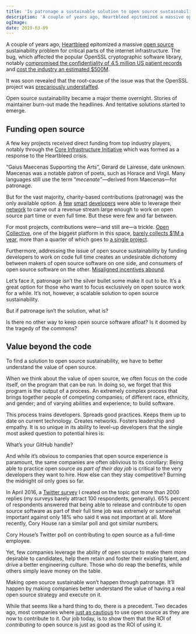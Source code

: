 ```yaml
---
title: 'Is patronage a sustainable solution to open source sustainability?'
description: 'A couple of years ago, Heartbleed epitomized a massive open source sustainability problem for critical parts of the internet infrastructure. The bug, which affected the popular OpenSSL cryptographic software library, notably compromised the confidentiality of 4.5 million US patient records and cost the industry an estimated $500M.'
ogImage:
date: 2019-03-09
---
```


A couple of years ago, [Heartbleed](http://heartbleed.com/) epitomized a massive [open source](https://hackernoon.com/tagged/open-source) sustainability problem for critical parts of the internet infrastructure. The bug, which affected the popular OpenSSL cryptographic software library, notably [compromised the confidentiality of 4.5 million US patient records](http://time.com/3148773/report-devastating-heartbleed-flaw-was-used-in-hospital-hack/) and [cost the industry an estimated $500M](http://www.eweek.com/security/heartbleed-ssl-flaw-s-true-cost-will-take-time-to-tally).

It was soon revealed that the root-cause of the issue was that the OpenSSL project was [precariously understaffed](http://blog.ssh.com/free-can-make-you-bleed).

Open source sustainability became a major theme overnight. Stories of maintainer burn-out made the headlines. And tentative solutions started to emerge.

## Funding open source

A few key projects received direct funding from top industry players, notably through the [Core Infrastructure Initiative](https://www.coreinfrastructure.org/) which was formed as a response to the Heartbleed crisis.

<eleventy-image :src="`./src/assets/images/posts/1 3_ctK9Q0C5EvEF8IAokD_Q.jpg`" width="510" height="510" alt="Tobie Langel" loading="lazy"> </eleventy-image>

“Gaius Maecenas Supporting the Arts”, Gerard de Lairesse, date unknown. Maecenas was a notable patron of poets, such as Horace and Virgil. Many languages still use the term “_mecenate”_—derived from Maecenas—for patronage.

But for the vast majority, charity-based contributions (patronage) was the only available option. [A](https://www.henryzoo.com/blog/2018/03/02/in-pursuit-of-open-source-part-1.html) [few](https://hueniverse.com/giving-thanks-on-making-my-open-source-work-sustainable-aa4fa48ae4d2) [smart](https://marijnhaverbeke.nl/fund/) [developers](https://medium.freecodecamp.org/between-the-wires-an-interview-with-vue-js-creator-evan-you-e383cbf57cc4) were able to leverage their [network](https://hackernoon.com/tagged/network) to carve out a revenue stream large enough to work on open source part time or even full time. But these were few and far between.

For most projects, contributions were—and still are—a trickle. [Open Collective](https://opencollective.com/), one of the biggest platform in this space, [barely collects $1M a year](https://medium.com/open-collective/december-2017-investors-update-474ea0e35f4d), more than a quarter of which goes to [a single project](https://opencollective.com/webpack).

Furthermore, addressing the issue of open source sustainability by funding developers to work on code full time creates an undesirable dichotomy between makers of open source software on one side, and consumers of open source software on the other. [Misaligned incentives abound](http://david.heinemeierhansson.com/2013/the-perils-of-mixing-open-source-and-money.html).

Let’s face it, patronage isn’t the silver bullet some make it out to be. It’s a great option for those who want to focus exclusively on open source work for a while. It’s not, however, a scalable solution to open source sustainability.

But if patronage isn’t the solution, what is?

Is there no other way to keep open source software afloat? Is it doomed by the tragedy of the commons?

## Value beyond the code

To find a solution to open source sustainability, we have to better understand the value of open source.

When we think about the value of open source, we often focus on the code itself, on the program that can be run. In doing so, we forget that this program is the output of a process. An extremely complex process that brings together people of competing companies; of different race, ethnicity, and gender; and of varying abilities and experience; to build software.

This process trains developers. Spreads good practices. Keeps them up to date on current technology. Creates networks. Fosters leadership and empathy. It is so unique in its ability to level-up developers that the single most asked question to potential hires is:

<custom-pullquote>What’s your GitHub handle?</custom-pullquote>

And while it’s obvious to companies that open source experience is paramount, the same companies are often oblivious to its corollary: Being able to practice open source _as part of their day job_ is critical to the very developers they want to hire. How else can they stay competitive? Burning the midnight oil only goes so far.

In April 2016, a [Twitter survey](https://twitter.com/tobie/status/725094755068186624) I created on the topic got more than 2000 replies (my surveys barely attract 100 respondents, generally). 65% percent of respondents answered that being able to release and contribute to open source software as part of their full time job was extremely or somewhat important against only 18% who said it was not important at all. More recently, Cory House ran a similar poll and got similar numbers.

Cory House’s Twitter poll on contributing to open source as a full-time employee.

Yet, few companies leverage the ability of open source to make them more desirable to candidates, help them retain and foster their existing talent, and drive a better engineering culture. Those who do reap the benefits, while others simply leave money on the table.

Making open source sustainable won’t happen through patronage. It’ll happen by making companies better understand the value of having a real open source strategy and execute on it.

While that seems like a hard thing to do, there is a precedent. Two decades ago, most companies where [just as cautious](https://web.archive.org/web/20011108013601/http://www.suntimes.com/output/tech/cst-fin-micro01.html) to use open source as they are now to contribute to it. Our job today, is to show them that the ROI of _contributing_ to open source is just as good as the ROI of using it.
